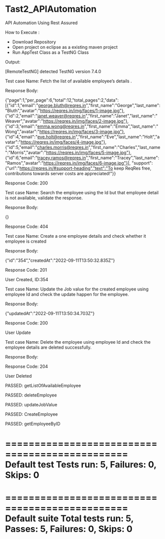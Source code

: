 # Tast2_APIAutomation
API Automation Using Rest Assured

How to Execute :
- Download Repository
- Open project on eclipse as a existing maven project
- Run AppTest Class as a TestNG Class

Output:

[RemoteTestNG] detected TestNG version 7.4.0

Test case Name: Fetch the list of available employee’s details .


Response Body: 

{"page":1,"per_page":6,"total":12,"total_pages":2,"data":
[{"id":1,"email":"george.bluth@reqres.in","first_name":"George","last_name":"Bluth","avatar":"https://reqres.in/img/faces/1-image.jpg"},
{"id":2,"email":"janet.weaver@reqres.in","first_name":"Janet","last_name":"Weaver","avatar":"https://reqres.in/img/faces/2-image.jpg"},
{"id":3,"email":"emma.wong@reqres.in","first_name":"Emma","last_name":"Wong","avatar":"https://reqres.in/img/faces/3-image.jpg"},
{"id":4,"email":"eve.holt@reqres.in","first_name":"Eve","last_name":"Holt","avatar":"https://reqres.in/img/faces/4-image.jpg"},
{"id":5,"email":"charles.morris@reqres.in","first_name":"Charles","last_name":"Morris","avatar":"https://reqres.in/img/faces/5-image.jpg"},
{"id":6,"email":"tracey.ramos@reqres.in","first_name":"Tracey","last_name":"Ramos","avatar":"https://reqres.in/img/faces/6-image.jpg"}],
"support":{"url":"https://reqres.in/#support-heading","text":"To keep ReqRes free, contributions towards server costs are appreciated!"}}

Response Code: 200


Test case Name: Search the employee using the Id but that employee detail is not available, validate the response.

Response Body: 

{}

Response Code: 404


Test case Name: Create a one employee details and check whether it employee is created

Response Body: 

{"id":"354","createdAt":"2022-09-11T13:50:32.835Z"}

Response Code: 201

User Created, ID:354


Test case Name: Update the Job value for the created employee using employee Id and check the update happen for the employee.

Response Body: 

{"updatedAt":"2022-09-11T13:50:34.703Z"}

Response Code: 200

User Update


Test case Name: Delete the employee using employee Id and check the employee details are deleted successfully.

Response Body: 


Response Code: 204

User Deleted

PASSED: getListOfAvailableEmployee

PASSED: deleteEmployee

PASSED: updateJobValue

PASSED: CreateEmployee

PASSED: getEmployeeByID



===============================================
    Default test
    Tests run: 5, Failures: 0, Skips: 0
===============================================


===============================================
Default suite
Total tests run: 5, Passes: 5, Failures: 0, Skips: 0
===============================================

